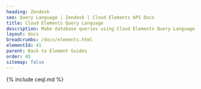 ```yaml
---
heading: Zendesk
seo: Query Language | Zendesk | Cloud Elements API Docs
title: Cloud Elements Query Language
description: Make database queries using Cloud Elements Query Language.
layout: docs
breadcrumbs: /docs/elements.html
elementId: 41
parent: Back to Element Guides
order: 45
sitemap: false
---
```


{% include ceql.md %}
